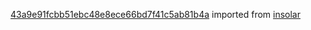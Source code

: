 [43a9e91fcbb51ebc48e8ece66bd7f41c5ab81b4a](https://github.com/insolar/insolar/commit/43a9e91fcbb51ebc48e8ece66bd7f41c5ab81b4a) imported from [insolar](https://github.com/insolar/insolar)
